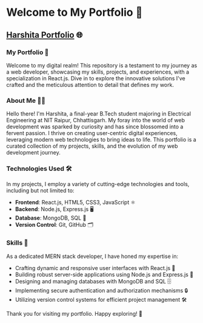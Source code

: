 # Welcome to My Portfolio 🌟

## [Harshita Portfolio]((https://harshita1102portfolio.netlify.app/)) 🌐

### My Portfolio 📂
Welcome to my digital realm! This repository is a testament to my journey as a web developer, showcasing my skills, projects, and experiences, with a specialization in React.js. Dive in to explore the innovative solutions I've crafted and the meticulous attention to detail that defines my work.

### About Me 👩‍💻
Hello there! I'm Harshita, a final-year B.Tech student majoring in Electrical Engineering at NIT Raipur, Chhattisgarh. My foray into the world of web development was sparked by curiosity and has since blossomed into a fervent passion. I thrive on creating user-centric digital experiences, leveraging modern web technologies to bring ideas to life. This portfolio is a curated collection of my projects, skills, and the evolution of my web development journey.

### Technologies Used 🛠️
In my projects, I employ a variety of cutting-edge technologies and tools, including but not limited to:

- **Frontend**: React.js, HTML5, CSS3, JavaScript ⚛️
- **Backend**: Node.js, Express.js 🖥️
- **Database**: MongoDB, SQL 💾
- **Version Control**: Git, GitHub 🗂️

### Skills 🧩
As a dedicated MERN stack developer, I have honed my expertise in:
- Crafting dynamic and responsive user interfaces with React.js 🎨
- Building robust server-side applications using Node.js and Express.js 🔧
- Designing and managing databases with MongoDB and SQL 🗄️
- Implementing secure authentication and authorization mechanisms 🔒
- Utilizing version control systems for efficient project management 🛠️

Thank you for visiting my portfolio. Happy exploring! 🎉




